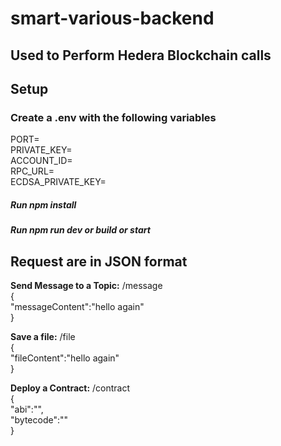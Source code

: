 # smart-various-backend

## Used to Perform Hedera Blockchain calls  

## Setup  
### Create a .env with the following variables  
PORT=  
PRIVATE_KEY=  
ACCOUNT_ID=  
RPC_URL=  
ECDSA_PRIVATE_KEY=  
  
##### Run npm install    
##### Run npm run dev or build or start  
  
## Request are in JSON format  
  
**Send Message to a Topic:** /message  
{   
 "messageContent":"hello again"    
}  
  
**Save a file:** /file    
{  
 "fileContent":"hello again"    
}  
  
**Deploy a Contract:** /contract  
{  
 "abi":"",  
"bytecode":""  
}
